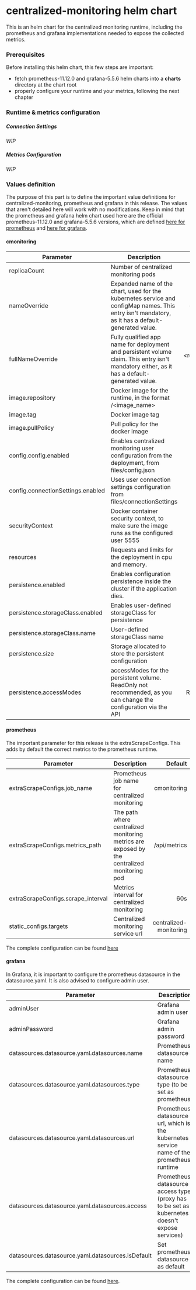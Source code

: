 # centralized-monitoring helm chart

This is an helm chart for the centralized monitoring runtime, including 
the prometheus and grafana implementations needed to expose the collected 
metrics. 

### Prerequisites

Before installing this helm chart, this few steps are important:
- fetch prometheus-11.12.0 and grafana-5.5.6 helm charts into a **charts** directory at the chart root
- properly configure your runtime and your metrics, following the next chapter

### Runtime & metrics configuration

##### Connection Settings

*WiP*

##### Metrics Configuration

*WiP*

### Values definition
The purpose of this part is to define the important value definitions for 
centralized-monitoring, prometheus and grafana in this release. The values 
that aren't detailed here will work with no modifications. Keep in mind
that the prometheus and grafana helm chart used here are the official 
prometheus-11.12.0 and grafana-5.5.6 versions, which are defined 
[here for prometheus](https://github.com/helm/charts/tree/master/stable/prometheus) 
and [here for grafana](https://github.com/helm/charts/tree/master/stable/grafana).

#### cmonitoring

| Parameter        | Description           | Default  |
| ------------- | ------------- | -----:|
| replicaCount      | Number of centralized monitoring pods | 1 |
| nameOverride | Expanded name of the chart, used for the kubernetes service and configMap names. This entry isn't mandatory, as it has a default-generated value. | <chart_name> |
| fullNameOverride | Fully qualified app name for deployment and persistent volume claim. This entry isn't mandatory either, as it has a default-generated value. | <release_name-chart_name> |
| image.repository | Docker image for the runtime, in the format <repo>/<image_name> | cmonitoring |
| image.tag | Docker image tag | 0.1.1 |
| image.pullPolicy | Pull policy for the docker image | IfNotPresent |
| config.config.enabled     | Enables centralized monitoring user configuration from the deployment, from files/config.json | true |
| config.connectionSettings.enabled | Uses user connection settings configuration from files/connectionSettings | true |
| securityContext | Docker container security context, to make sure the image runs as the configured user 5555 | enabled |
| resources | Requests and limits for the deployment in cpu and memory. | enabled |
| persistence.enabled | Enables configuration persistence inside the cluster if the application dies. | true |
| persistence.storageClass.enabled | Enables user-defined storageClass for persistence | true |
| persistence.storageClass.name | User-defined storageClass name | hostpath |
| persistence.size | Storage allocated to store the persistent configuration | 1Gi |
| persistence.accessModes | accessModes for the persistent volume. ReadOnly not recommended, as you can change the configuration via the API | ReadWriteOnce |

#### prometheus

The important parameter for this release is the extraScrapeConfigs. This 
adds by default the correct metrics to the prometheus runtime.

| Parameter        | Description           | Default  |
| ------------- | ------------- | -----:|
| extraScrapeConfigs.job_name | Prometheus job name for centralized monitoring | cmonitoring |
| extraScrapeConfigs.metrics_path | The path where centralized monitoring metrics are exposed by the centralized monitoring pod | /api/metrics |
| extraScrapeConfigs.scrape_interval | Metrics interval for centralized monitoring | 60s |
| static_configs.targets | Centralized monitoring service url | centralized-monitoring |

The complete configuration can be found [here](https://github.com/helm/charts/tree/master/stable/prometheus)

#### grafana

In Grafana, it is important to configure the prometheus datasource in the 
datasource.yaml. It is also advised to configure admin user. 

| Parameter        | Description           | Default  |
| ------------- | ------------- | -----:|
| adminUser | Grafana admin user | admin |
| adminPassword | Grafana admin password | admin |
| datasources.datasource.yaml.datasources.name | Prometheus datasource name | Prometheus |
| datasources.datasource.yaml.datasources.type | Prometheus datasource type (to be set as prometheus) | prometheus |
| datasources.datasource.yaml.datasources.url | Prometheus datasource url, which is the kubernetes service name of the prometheus runtime | http://cmonitoring-prometheus-server |
| datasources.datasource.yaml.datasources.access | Prometheus datasource access type (proxy has to be set as kubernetes doesn't expose services) | proxy |
| datasources.datasource.yaml.datasources.isDefault | Set prometheus datasource as default | true |

The complete configuration can be found [here](https://github.com/helm/charts/tree/master/stable/grafana).
